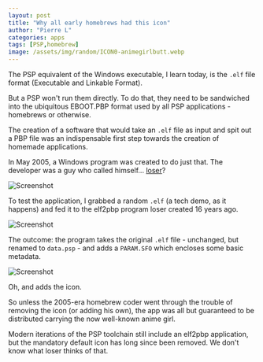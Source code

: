 ```yaml
---
layout: post
title: "Why all early homebrews had this icon"
author: "Pierre L"
categories: apps
tags: [PSP,homebrew]
image: /assets/img/random/ICON0-animegirlbutt.webp
---
```


The PSP equivalent of the Windows executable, I learn today, is the `.elf` file format (Executable and Linkable Format).

But a PSP won't run them directly. To do that, they need to be sandwiched into the ubiquitous EBOOT.PBP format used by all PSP applications - homebrews or otherwise.

The creation of a software that would take an `.elf` file as input and spit out a PBP file was an indispensable first step towards the creation of homemade applications.

In May 2005, a Windows program was created to do just that. The developer was a guy who called himself... [loser](https://www.neowin.net/forum/topic/316262-let-the-homebrew-coding-begin-elf-to-pbp/)?

![Screenshot](https://github.com/PSP-Archive/PSP-Archive.github.io/raw/gh-pages/assets/img/random/elf2pbp-20050504.webp)

To test the application, I grabbed a random `.elf` (a tech demo, as it happens) and fed it to the elf2pbp program loser created 16 years ago. 

![Screenshot](https://github.com/PSP-Archive/PSP-Archive.github.io/raw/gh-pages/assets/img/random/elf2pbp-exe.webp)

The outcome: the program takes the original `.elf` file - unchanged, but renamed to `data.psp` - and adds a `PARAM.SFO` which encloses some basic metadata.

![Screenshot](https://github.com/PSP-Archive/PSP-Archive.github.io/raw/gh-pages/assets/img/random/elf2pbp-result.webp)

Oh, and adds the icon.

So unless the 2005-era homebrew coder went through the trouble of removing the icon (or adding his own), the app was all but guaranteed to be distributed carrying the now well-known anime girl.

Modern iterations of the PSP toolchain still include an elf2pbp application, but the mandatory default icon has long since been removed. We don't know what loser thinks of that.
